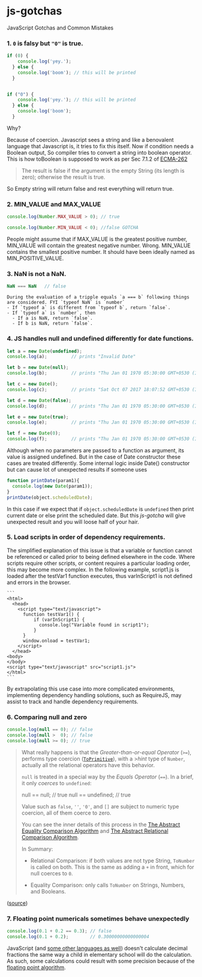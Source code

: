 # js-gotchas
JavaScript Gotchas and Common Mistakes

### 1. `0` is falsy but `"0"` is true.

```js
if (0) {
    console.log('yey.');
  } else {
    console.log('boom'); // this will be printed
  }


if ("0") {
    console.log('yey.'); // this will be printed
  } else {
    console.log('boom');
  }
```


 Why?

 Because of coercion. Javascript sees a string and like a benovalent language that Javascript is, it tries to fix this itself. Now if condition needs a Boolean output, So compiler tries to convert a string into boolean operator.
 This is how toBoolean is supposed to work as per Sec 7.1.2 of [ECMA-262](http://www.ecma-international.org/publications/files/ECMA-ST/Ecma-262.pdf)
  > The result is false if the argument is the empty String (its length is zero); otherwise the result is true.

  So Empty string will return false and rest everything will return true.

 ### 2. MIN_VALUE and MAX_VALUE
 ```js
 console.log(Number.MAX_VALUE > 0); // true

 console.log(Number.MIN_VALUE < 0); //false GOTCHA
 ```

People might assume that if MAX_VALUE is the greatest positive number, MIN_VALUE will contain the greatest negative number. Wrong. MIN_VALUE contains the smallest positive number. It should have been ideally named as MIN_POSITIVE_VALUE.


### 3. NaN is not a NaN.
```js
NaN === NaN   // false
```
    During the evaluation of a tripple equals `a === b` following things are considered. FYI `typeof NaN` is `number`
    - If `typeof a` is different from `typeof b`, return `false`.
    - If `typeof a` is `number`, then
      - If a is NaN, return `false`.
      - If b is NaN, return `false`.

### 4. JS handles null and undefined differently for date functions.
```js
let a = new Date(undefined);
console.log(a);         // prints "Invalid Date"

let b = new Date(null);
console.log(b);         // prints "Thu Jan 01 1970 05:30:00 GMT+0530 (IST)"  -> Epoch time 0

let c = new Date();
console.log(c);         // prints "Sat Oct 07 2017 18:07:52 GMT+0530 (IST)" -> Current time

let d = new Date(false);
console.log(d);         // prints "Thu Jan 01 1970 05:30:00 GMT+0530 (IST)" -> Epoch time 0

let e = new Date(true);
console.log(e);         // prints "Thu Jan 01 1970 05:30:00 GMT+0530 (IST)" -> Still epoch time 0

let f = new Date(0);
console.log(f);         // prints "Thu Jan 01 1970 05:30:00 GMT+0530 (IST)" -> Again epoch time 0
```
   Although when no parameters are passed to a function as argument, its value is assigned undefined. But in the case of Date constructor these cases are treated differently. Some internal logic inside Date() constructor but can cause lot of unexpected results if someone uses
```js
function printDate(param1){
  console.log(new Date(param1));
}
printDate(object.scheduledDate);
```
   In this case if we expect that if ``` object.scheduledDate ``` is ``` undefined ``` then print current date or else print the scheduled date. But this *js-gotcha* will give unexpected result and you will loose half of your hair.

### 5. Load scripts in order of dependency requirements. 
The simplified explanation of this issue is that a variable or function cannot be referenced or called prior to being defined elsewhere in the code. Where scripts require other scripts, or content requires a particular loading order, this may become more complex. In the following example, script1.js is loaded after the testVar1 function executes, thus varInScript1 is not defined and errors in the browser. 

    ``` 
    <html>
      <head>        
        <script type="text/javascript">
          function testVar1() {
              if (varInScript1) {
                console.log("Variable found in script1");
              }
          }
          window.onload = testVar1;
        </script>
      </head>
    <body>
    </body>
    <script type="text/javascript" src="script1.js">
    </html>
    ```

By extrapolating this use case into more complicated environments, implementing dependency handling solutions, such as RequireJS, may assist to track and handle dependency requirements.

### 6. Comparing null and zero

```js
console.log(null == 0); // false
console.log(null >  0); // false
console.log(null >= 0); // true
```
>What really happens is that the *Greater-than-or-equal Operator*  (`>=`), performs type coercion ([`ToPrimitive`](http://www.ecma-international.org/ecma-262/5.1/#sec-9.1)), with a >*hint* type of `Number`, actually all the relational operators have this behavior.
>
>`null` is treated in a special way by the *Equals Operator* (`==`). In a brief, it only *coerces* to `undefined`:
>
>    null == null; // true
>    null == undefined; // true
>
>Value such as `false`, `''`, `'0'`, and `[]` are subject to numeric type coercion, all of them coerce to zero.
>
>You can see the inner details of this process in the [The Abstract Equality Comparison Algorithm](http://www.ecma-international.org/ecma-262/5.1/#sec-11.9.3) and [The Abstract Relational Comparison Algorithm](http://www.ecma-international.org/ecma-262/5.1/#sec-11.8.5).
>
>In Summary: 
>
>* Relational Comparison: if both values are not type String, `ToNumber` is called on both. This is the same as adding a `+` in front, which for null coerces to `0`. 
>
>* Equality Comparison: only calls `ToNumber` on Strings, Numbers, and Booleans.
>
([source](https://stackoverflow.com/a/2910608/100184))


### 7. Floating point numericals sometimes behave unexpectedly

```js
console.log(0.1 + 0.2 == 0.3); // false
console.log(0.1 + 0.2);        // 0.30000000000000004
```

JavaScript (and [some other languages as well](http://0.30000000000000004.com/)) doesn't calculate decimal fractions the same way a child in elementary school will do the calculation. As such, some calculations could result with some precision because of the [floating point algorithm](https://en.wikipedia.org/wiki/Floating-point_arithmetic). 

